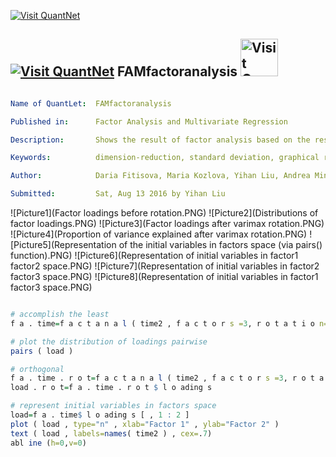 
[<img src="https://github.com/QuantLet/Styleguide-and-Validation-procedure/blob/master/pictures/banner.png" alt="Visit QuantNet">](http://quantlet.de/index.php?p=info)

## [<img src="https://github.com/QuantLet/Styleguide-and-Validation-procedure/blob/master/pictures/qloqo.png" alt="Visit QuantNet">](http://quantlet.de/) **FAMfactoranalysis** [<img src="https://github.com/QuantLet/Styleguide-and-Validation-procedure/blob/master/pictures/QN2.png" width="60" alt="Visit QuantNet 2.0">](http://quantlet.de/d3/ia)


```yaml

Name of QuantLet:  FAMfactoranalysis

Published in:      Factor Analysis and Multivariate Regression

Description:       Shows the result of factor analysis based on the result of PCA

Keywords:          dimension-reduction, standard deviation, graphical represtation, factor analysis, plot

Author:            Daria Fitisova, Maria Kozlova, Yihan Liu, Andrea Mina Weihe

Submitted:         Sat, Aug 13 2016 by Yihan Liu

```

![Picture1](Factor loadings before rotation.PNG)
![Picture2](Distributions of factor loadings.PNG)
![Picture3](Factor loadings after varimax rotation.PNG)
![Picture4](Proportion of variance explained after varimax rotation.PNG)
![Picture5](Representation of the initial variables in factors space (via pairs() function).PNG)
![Picture6](Representation of initial variables in factor1 factor2 space.PNG)
![Picture7](Representation of initial variables in factor2 factor3 space.PNG)
![Picture8](Representation of initial variables in factor1 factor3 space.PNG)


```r

# accomplish the least
f a . time=f a c t a n a l ( time2 , f a c t o r s =3, r o t a t i o n="none" )

# plot the distribution of loadings pairwise
pairs ( load )

# orthogonal
f a . time . r o t=f a c t a n a l ( time2 , f a c t o r s =3, r o t a t i o n="varimax" )
load . r o t=f a . time . r o t $ l o ading s

# represent initial variables in factors space
load=f a . time$ l o ading s [ , 1 : 2 ]
plot ( load , type="n" , xlab="Factor 1" , ylab="Factor 2" )
text ( load , labels=names( time2 ) , cex=.7)
abl ine (h=0,v=0)
 
